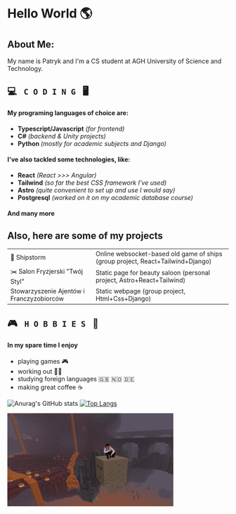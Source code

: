 <h1> Hello World 🌎 </h1> 
<h2> About Me: </h2>
<p>My name is Patryk and I'm a CS student at AGH University of Science and Technology.</p>

<h2> 💻 <code> C O D I N G </code> 🖥️</h2>
<h4> My programing languages of choice are: </h4>
<ul>
  <li> <b>Typescript/Javascript</b> <i>(for frontend)</i> </li>
  <li> <b>C#</b> <i>(backend & Unity projects)</i> </li>
  <li> <b>Python </b> <i>(mostly for academic subjects and Django)</i></li>
</ul>

<h4> I've also tackled some technologies, like: </h4>
<ul>
  <li> <b>React</b> <i>(React >>> Angular)</i> </li>
  <li><b>Tailwind</b> <i>(so far the best CSS framework I've used)</i> </li>
  <li> <b>Astro</b> <i>(quite convenient to set up and use I would say)</i> </li>
  <li> <b>Postgresql</b> <i>(worked on it on my academic database course)</i> </li>
</ul>
<h4> And many more </h4>

<h2> Also, here are some of my projects </h2>

|||
| - | - |
| 🚢 Shipstorm  | Online websocket-based old game of ships (group project, React+Tailwind+Django) |
| ✂️ Salon Fryzjerski "Twój Styl" | Static page for beauty saloon (personal project, Astro+React+Tailwind) |
|  Stowarzyszenie Ajentów i Franczyzobiorców  | Static webpage (group project, Html+Css+Django) |


<h2> 🎮 <code> H O B B I E S </code> 🌲 </h2>
<h4> In my spare time I enjoy </h4>
<ul>
  <li> playing games 🎮 </li>
  <li> working out 🏋️‍♂️ </li>
  <li> studying foreign languages 🇬🇧 🇳🇴 🇩🇪 </li>
  <li> making great coffee ☕ </li>  
</ul>


![Anurag's GitHub stats](https://github-readme-stats.vercel.app/api?username=razogarz&show_icons=true&theme=synthwave)
[![Top Langs](https://github-readme-stats.vercel.app/api/top-langs/?username=razogarz&hide_progress=true)](https://github.com/anuraghazra/github-readme-stats)

 
<img src="ghastTravel.png" alt="epic photo of me" style="width:75%">
